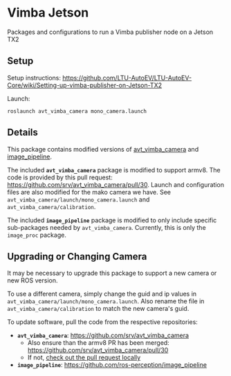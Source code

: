 # Vimba Jetson

Packages and configurations to run a Vimba publisher node on a Jetson TX2

## Setup

Setup instructions: https://github.com/LTU-AutoEV/LTU-AutoEV-Core/wiki/Setting-up-vimba-publisher-on-Jetson-TX2 

Launch:

```
roslaunch avt_vimba_camera mono_camera.launch 
```


## Details

This package contains modified versions of [avt_vimba_camera](http://wiki.ros.org/avt_vimba_camera) and [image_pipeline](http://wiki.ros.org/image_pipeline).

The included **`avt_vimba_camera`** package is modified to support armv8. The code is provided by this pull request: https://github.com/srv/avt_vimba_camera/pull/30. Launch and configuration files are also modified for the mako camera we have. See `avt_vimba_camera/launch/mono_camera.launch` and `avt_vimba_camera/calibration`.

The included **`image_pipeline`** package is modified to only include specific sub-packages needed by `avt_vimba_camera`. Currently, this is only the `image_proc` package.

## Upgrading or Changing Camera

It may be necessary to upgrade this package to support a new camera or new ROS version.

To use a different camera, simply change the guid and ip values in `avt_vimba_camera/launch/mono_camera.launch`. Also rename the file in `avt_vimba_camera/calibration` to match the new camera's guid.

To update software, pull the code from the respective repositories:

  - **`avt_vimba_camera`**: https://github.com/srv/avt_vimba_camera
    - Also ensure than the armv8 PR has been merged: https://github.com/srv/avt_vimba_camera/pull/30
    - If not, [check out the pull request locally](https://help.github.com/articles/checking-out-pull-requests-locally/)
  - **`image_pipeline`**: https://github.com/ros-perception/image_pipeline

